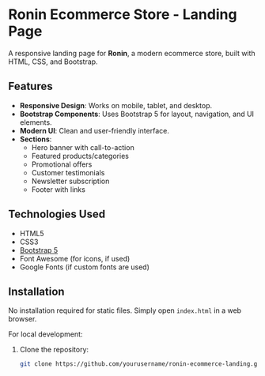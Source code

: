 # Ronin Ecommerce Store - Landing Page

A responsive landing page for **Ronin**, a modern ecommerce store, built with HTML, CSS, and Bootstrap.

## Features

- **Responsive Design**: Works on mobile, tablet, and desktop.
- **Bootstrap Components**: Uses Bootstrap 5 for layout, navigation, and UI elements.
- **Modern UI**: Clean and user-friendly interface.
- **Sections**:
  - Hero banner with call-to-action
  - Featured products/categories
  - Promotional offers
  - Customer testimonials
  - Newsletter subscription
  - Footer with links

## Technologies Used

- HTML5
- CSS3
- [Bootstrap 5](https://getbootstrap.com/)
- Font Awesome (for icons, if used)
- Google Fonts (if custom fonts are used)

## Installation

No installation required for static files. Simply open `index.html` in a web browser.

For local development:
1. Clone the repository:
   ```bash
   git clone https://github.com/yourusername/ronin-ecommerce-landing.git
